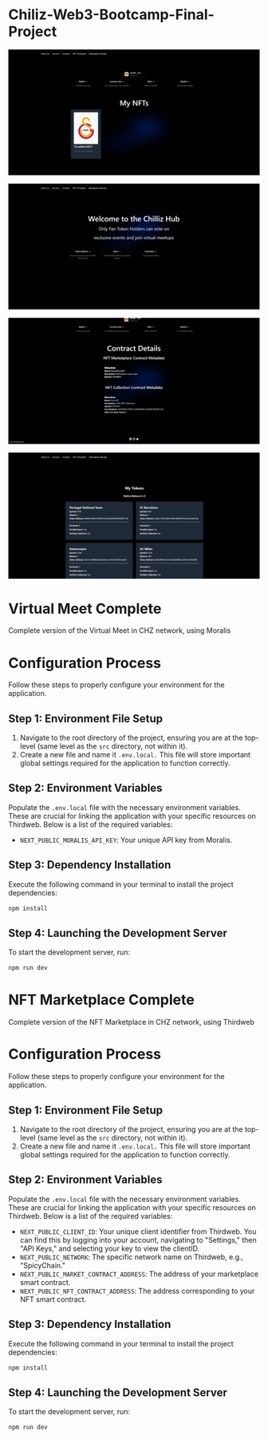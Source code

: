 # Chiliz-Web3-Bootcamp-Final-Project

![nft](combined-nft-virtual/public/wallet.png)

![marketplacev3](combined-nft-virtual/public/indexchiliz.png)

![info](combined-nft-virtual/public/info.png)

![balances](combined-nft-virtual/public/balances.png)

# Virtual Meet Complete
Complete version of the Virtual Meet in CHZ network, using Moralis

# Configuration Process
Follow these steps to properly configure your environment for the application.

## Step 1: Environment File Setup
1. Navigate to the root directory of the project, ensuring you are at the top-level (same level as the `src` directory, not within it).
2. Create a new file and name it `.env.local.` This file will store important global settings required for the application to function correctly.
## Step 2: Environment Variables
Populate the `.env.local` file with the necessary environment variables. These are crucial for linking the application with your specific resources on Thirdweb. Below is a list of the required variables:

- `NEXT_PUBLIC_MORALIS_API_KEY`: Your unique API key from Moralis.
## Step 3: Dependency Installation
Execute the following command in your terminal to install the project dependencies:
```bash
npm install
```

## Step 4: Launching the Development Server
To start the development server, run:

```bash
npm run dev
```

# NFT Marketplace Complete
Complete version of the NFT Marketplace in CHZ network, using Thirdweb

# Configuration Process
Follow these steps to properly configure your environment for the application.

## Step 1: Environment File Setup
1. Navigate to the root directory of the project, ensuring you are at the top-level (same level as the `src` directory, not within it).
2. Create a new file and name it `.env.local.` This file will store important global settings required for the application to function correctly.
## Step 2: Environment Variables
Populate the `.env.local` file with the necessary environment variables. These are crucial for linking the application with your specific resources on Thirdweb. Below is a list of the required variables:

- `NEXT_PUBLIC_CLIENT_ID`: Your unique client identifier from Thirdweb. You can find this by logging into your account, navigating to "Settings," then "API Keys," and selecting your key to view the clientID.
- `NEXT_PUBLIC_NETWORK`: The specific network name on Thirdweb, e.g., "SpicyChain."
- `NEXT_PUBLIC_MARKET_CONTRACT_ADDRESS`: The address of your marketplace smart contract.
- `NEXT_PUBLIC_NFT_CONTRACT_ADDRESS`: The address corresponding to your NFT smart contract.
## Step 3: Dependency Installation
Execute the following command in your terminal to install the project dependencies:
```bash
npm install
```

## Step 4: Launching the Development Server
To start the development server, run:
```bash
npm run dev
```


